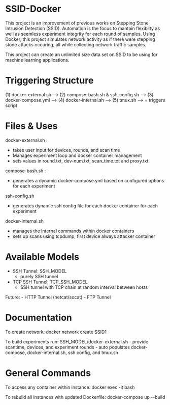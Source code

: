# SSID-Docker

This project is an improvement of previous works on Stepping Stone Intrusion Detection (SSID). Automation is the focus to mantain flexibilty as well as seemless experiment integrity for each round of samples. Using Docker, this project simulates network activity as if there were stepping stone attacks occuring, all while collecting network traffic samples. 

This project can create an unlimited size data set on SSID to be using for machine learning applications.

# Triggering Structure
(1) docker-external.sh --> 
(2) compose-bash.sh & ssh-config.sh --> 
(3) docker-compose.yml --> 
(4) docker-internal.sh --> 
(5) tmux.sh
--> = triggers script

# Files & Uses
docker-external.sh : 
* takes user input for devices, rounds, and scan time
* Manages experiment loop and docker container management
* sets values in round.txt, dev-num.txt, scan_time.txt and proxy.txt

compose-bash.sh : 
* generates a dynamic docker-compose.yml based on configured options for each experiment

ssh-config.sh
* generates dynamic ssh config file for each docker container for each experiment

docker-internal.sh
* manages the internal commands within docker containers
* sets up scans using tcpdump, first device always attacker container

# Available Models

- SSH Tunnel: SSH_MODEL
    * purely SSH tunnel
- TCP SSH Tunnel: TCP_SSH_MODEL
    * SSH tunnel with TCP chain at random interval between hosts

Future:
    - HTTP Tunnel (netcat/socat)
    - FTP Tunnel


# Documentation

To create network:
    docker network create SSID1

To build experiments run: SSH_MODEL/docker-external.sh
    - provide scantime, devices, and experiment rounds
    - auto populates docker-compose, docker-internal.sh, ssh config, and tmux.sh


# General Commands

To access any container within instance:
    docker exec -it <container ID> bash

To rebuild all instances with updated Dockerfile: 
    docker-compose up --build

